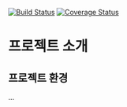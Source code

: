 [![Build Status](https://travis-ci.org/dev-cheese/service.svg?branch=master)](https://travis-ci.org/dev-cheese/service)
[![Coverage Status](https://coveralls.io/repos/github/dev-cheese/service/badge.svg?branch=master)](https://coveralls.io/github/dev-cheese/service?branch=master)

# 프로젝트 소개

## 프로젝트 환경

...